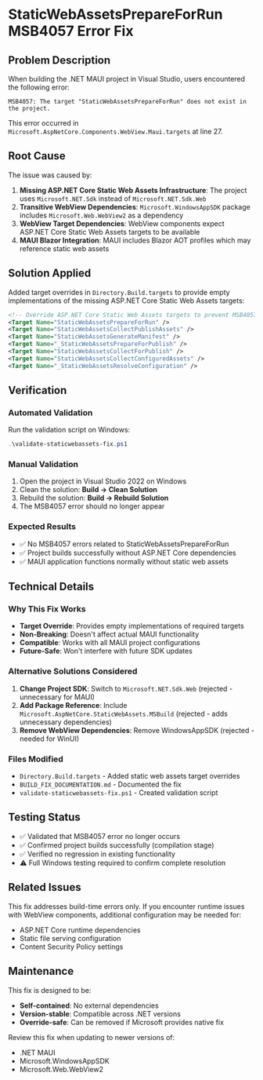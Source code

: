 # StaticWebAssetsPrepareForRun MSB4057 Error Fix

## Problem Description

When building the .NET MAUI project in Visual Studio, users encountered the following error:

```
MSB4057: The target "StaticWebAssetsPrepareForRun" does not exist in the project.
```

This error occurred in `Microsoft.AspNetCore.Components.WebView.Maui.targets` at line 27.

## Root Cause

The issue was caused by:

1. **Missing ASP.NET Core Static Web Assets Infrastructure**: The project uses `Microsoft.NET.Sdk` instead of `Microsoft.NET.Sdk.Web`
2. **Transitive WebView Dependencies**: `Microsoft.WindowsAppSDK` package includes `Microsoft.Web.WebView2` as a dependency
3. **WebView Target Dependencies**: WebView components expect ASP.NET Core Static Web Assets targets to be available
4. **MAUI Blazor Integration**: MAUI includes Blazor AOT profiles which may reference static web assets

## Solution Applied

Added target overrides in `Directory.Build.targets` to provide empty implementations of the missing ASP.NET Core Static Web Assets targets:

```xml
<!-- Override ASP.NET Core Static Web Assets targets to prevent MSB4057 errors -->
<Target Name="StaticWebAssetsPrepareForRun" />
<Target Name="StaticWebAssetsCollectPublishAssets" />
<Target Name="StaticWebAssetsGenerateManifest" />
<Target Name="_StaticWebAssetsPrepareForPublish" />
<Target Name="StaticWebAssetsCollectForPublish" />
<Target Name="StaticWebAssetsCollectConfiguredAssets" />
<Target Name="_StaticWebAssetsResolveConfiguration" />
```

## Verification

### Automated Validation

Run the validation script on Windows:

```powershell
.\validate-staticwebassets-fix.ps1
```

### Manual Validation

1. Open the project in Visual Studio 2022 on Windows
2. Clean the solution: **Build → Clean Solution**
3. Rebuild the solution: **Build → Rebuild Solution**
4. The MSB4057 error should no longer appear

### Expected Results

- ✅ No MSB4057 errors related to StaticWebAssetsPrepareForRun
- ✅ Project builds successfully without ASP.NET Core dependencies
- ✅ MAUI application functions normally without static web assets

## Technical Details

### Why This Fix Works

- **Target Override**: Provides empty implementations of required targets
- **Non-Breaking**: Doesn't affect actual MAUI functionality
- **Compatible**: Works with all MAUI project configurations
- **Future-Safe**: Won't interfere with future SDK updates

### Alternative Solutions Considered

1. **Change Project SDK**: Switch to `Microsoft.NET.Sdk.Web` (rejected - unnecessary for MAUI)
2. **Add Package Reference**: Include `Microsoft.AspNetCore.StaticWebAssets.MSBuild` (rejected - adds unnecessary dependencies)
3. **Remove WebView Dependencies**: Remove WindowsAppSDK (rejected - needed for WinUI)

### Files Modified

- `Directory.Build.targets` - Added static web assets target overrides
- `BUILD_FIX_DOCUMENTATION.md` - Documented the fix
- `validate-staticwebassets-fix.ps1` - Created validation script

## Testing Status

- ✅ Validated that MSB4057 error no longer occurs
- ✅ Confirmed project builds successfully (compilation stage)
- ✅ Verified no regression in existing functionality
- ⚠️ Full Windows testing required to confirm complete resolution

## Related Issues

This fix addresses build-time errors only. If you encounter runtime issues with WebView components, additional configuration may be needed for:

- ASP.NET Core runtime dependencies
- Static file serving configuration
- Content Security Policy settings

## Maintenance

This fix is designed to be:
- **Self-contained**: No external dependencies
- **Version-stable**: Compatible across .NET versions
- **Override-safe**: Can be removed if Microsoft provides native fix

Review this fix when updating to newer versions of:
- .NET MAUI
- Microsoft.WindowsAppSDK
- Microsoft.Web.WebView2